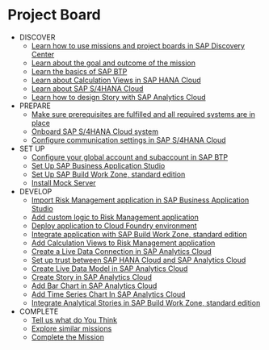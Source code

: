 # Project Board

<!-- disco-toc-start -->
- DISCOVER
    - [Learn how to use missions and project boards in SAP Discovery Center](../../documentation/discover/how-to-use-missions) 
    - [Learn about the goal and outcome of the mission](../../documentation/discover/goal-and-outcome-of-mission) <!-- dc-card {"label": ["OPTIONAL"],"cardName": "Learn about the goal and outcome of the mission"} dc-card -->
    - [Learn the basics of SAP BTP](../../documentation/discover/sap-btp-basics)
    - [Learn about Calculation Views in SAP HANA Cloud](../../documentation/discover/sap-hana-cloud)
    - [Learn about SAP S/4HANA Cloud](../../documentation/discover/sap-s4h)
    - [Learn how to design Story with SAP Analytics Cloud](../../documentation/discover/sap-analytics-cloud)         
- PREPARE
    - [Make sure prerequisites are fulfilled and all required systems are in place](../../documentation/prepare/mission-prerequisites)
    - [Onboard SAP S/4HANA Cloud system](../../documentation/prepare/s4hc-onboarding)
    - [Configure communication settings in SAP S/4HANA Cloud](../../documentation/prepare/s4hana-cloud-to-btp-connectivity)
- SET UP
    - [Configure your global account and subaccount in SAP BTP](../../documentation/set-up/configure-account)
    - [Set Up SAP Business Application Studio](../../documentation/set-up/BAS)
    - [Set Up SAP Build Work Zone, standard edition](../../documentation/set-up/WZSE)
    - [Install Mock Server](../../documentation/set-up/install-mock-server/)
- DEVELOP
    - [Import Risk Management application in SAP Business Application Studio](../../documentation/develop/open-app-in-BAS)
    - [Add custom logic to Risk Management application](../../documentation/develop/add-custom-logic)
    - [Deploy application to Cloud Foundry environment](../../documentation/develop/deploy-application-cf)
    - [Integrate application with SAP Build Work Zone, standard edition](../../documentation/develop/integrate-SBWZ)
    - [Add Calculation Views to Risk Management application](../../documentation/develop/add-calc-view)
    - [Create a Live Data Connection in SAP Analytics Cloud](../../documentation/develop/create-live-conn)
    - [Set up trust between SAP HANA Cloud and SAP Analytics Cloud](../../documentation/develop/trust-sac-hanaloud-sso)
    - [Create Live Data Model in SAP Analytics Cloud](../../documentation/develop/create-live-data-model-sac)
    - [Create Story in SAP Analytics Cloud](../../documentation/develop/create-story-sac)
    - [Add Bar Chart in SAP Analytics Cloud](../../documentation/develop/add-bar-chart-sac)
    - [Add Time Series Chart In SAP Analytics Cloud](../../documentation/develop/add-timeseries-chart-sac)
    - [Integrate Analytical Stories in SAP Build Work Zone, standard edition](../../documentation/develop/integrate-story-SBWZ)
- COMPLETE
    - [Tell us what do You Think](../../documentation/complete/give-feedback)
    - [Explore similar missions](../../documentation/complete/explore-similar-missions)
    - [Complete the Mission](../../documentation/complete/complete-mission)
<!-- disco-toc-end -->
